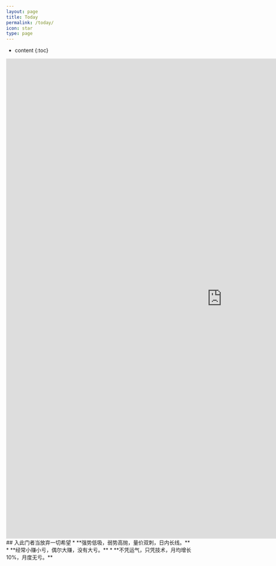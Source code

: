 ```yaml
---
layout: page
title: Today
permalink: /today/
icon: star
type: page
---
```

* content
{:toc}
<iframe frameborder="0" width="1170" height="1300" scrolling="no" src="http://paper.7h365.com/Members/MemberIndex"></iframe>
## 入此门者当放弃一切希望
* **强势低吸，弱势高抛，量价双刺，日内长线。**
* **经常小赚小亏，偶尔大赚，没有大亏。**
* **不凭运气，只凭技术，月均增长10%，月度无亏。**
